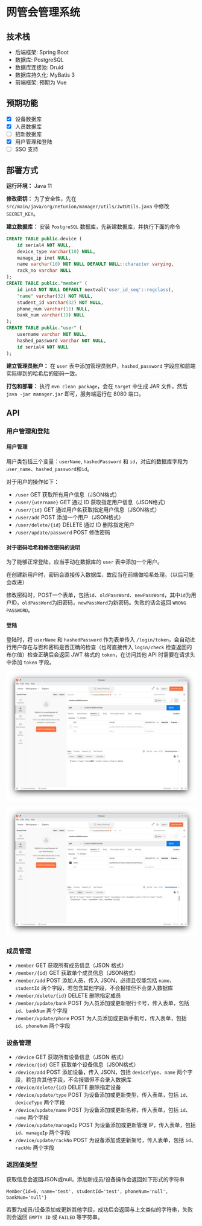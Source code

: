 # 网管会管理系统

## 技术栈

- 后端框架: Spring Boot
- 数据库: PostgreSQL
- 数据库连接池: Druid
- 数据库持久化: MyBatis 3
- 前端框架: 预期为 Vue

## 预期功能

- [X] 设备数据库
- [X] 人员数据库
- [ ] 招新数据库
- [X] 用户管理和登陆
- [ ] SSO 支持

## 部署方式

**运行环境：** Java 11

**修改密钥：** 为了安全性，先在 `src/main/java/org/netunion/manager/utils/JwtUtils.java` 中修改 `SECRET_KEY`。

**建立数据库：** 安装 `PostgreSQL` 数据库，先新建数据库，并执行下面的命令

```SQL
CREATE TABLE public.device (
	id serial4 NOT NULL,
	device_type varchar(10) NULL,
	manage_ip inet NULL,
	name varchar(10) NOT NULL DEFAULT NULL::character varying,
	rack_no varchar NULL
);
CREATE TABLE public."member" (
	id int4 NOT NULL DEFAULT nextval('user_id_seq'::regclass),
	"name" varchar(32) NOT NULL,
	student_id varchar(32) NOT NULL,
	phone_num varchar(11) NULL,
	bank_num varchar(19) NULL
);
CREATE TABLE public."user" (
	username varchar NOT NULL,
	hashed_password varchar NOT NULL,
	id serial4 NOT NULL
);
```

**建立管理员账户：** 在 `user` 表中添加管理员账户，`hashed_password` 字段应和前端实际得到的哈希后的密码一致。

**打包和部署：** 执行 `mvn clean package`，会在 `target` 中生成 JAR 文件，然后 `java -jar manager.jar` 即可，服务端运行在 8080 端口。

## API

### 用户管理和登陆

#### 用户管理

用户类包括三个变量：`userName`, `hashedPassword` 和 `id`，对应的数据库字段为`user_name`、`hashed_password`和`id`。

对于用户的操作如下：

- `/user` GET 获取所有用户信息（JSON格式）
- `/user/{username}` GET 通过 ID 获取指定用户信息（JSON格式）
- `/user/{id}` GET 通过用户名获取指定用户信息（JSON格式）
- `/user/add` POST 添加一个用户（JSON格式）
- `/user/delete/{id}` DELETE 通过 ID 删除指定用户
- `/user/update/password` POST 修改密码

#### 对于密码哈希和修改密码的说明

为了能够正常登陆，应当手动在数据库的 `user` 表中添加一个用户。

在创建新用户时，密码会直接传入数据库，故应当在前端做哈希处理。（以后可能会改进）

修改密码时，POST一个表单，包括`id`、`oldPassWord`、`newPassWord`，其中`id`为用户ID，`oldPassWord`为旧密码，`newPassWord`为新密码。失败的话会返回 `WRONG PASSWORD`。

#### 登陆

登陆时，将 `userName` 和 `hashedPassword` 作为表单传入 `/login/token`，会自动进行用户存在与否和密码是否正确的检查（也可直接传入 `login/check` 检查返回的布尔值）检查正确后会返回 JWT 格式的 `token`，在访问其他 API 时需要在请求头中添加 `token` 字段。

![图 1](images/d4112e6338be2dfd4a3a07b82053de08f683e43140f4a6077e7d70ba8bfeedfd.png)  

![图 2](images/4193b3766cd1d82690b22530e476553799c86fd7dae5d7593abbf80f7ec4a71c.png)  

### 成员管理

- `/member` GET 获取所有成员信息（JSON 格式）
- `/member/{id}` GET 获取单个成员信息（JSON格式）
- `/member/add` POST 添加人员，传入 JSON，必须且仅能包括 `name`、`studentId` 两个字段，若包含其他字段，不会报错但不会录入数据库
- `/member/delete/{id}` DELETE 删除指定成员
- `/member/update/bank` POST 为人员添加或更新银行卡号，传入表单，包括 `id`、`bankNum` 两个字段
- `/member/update/phone` POST 为人员添加或更新手机号，传入表单，包括 `id`、`phoneNum` 两个字段

### 设备管理

- `/device` GET 获取所有设备信息（JSON 格式）
- `/device/{id}` GET 获取单个设备信息（JSON格式）
- `/device/add` POST 添加设备，传入 JSON，包括 `deviceType`、`name` 两个字段，若包含其他字段，不会报错但不会录入数据库
- `/device/delete/{id}` DELETE 删除指定设备
- `/device/update/type` POST 为设备添加或更新类型，传入表单，包括 `id`、`deviceType` 两个字段
- `/device/update/name` POST 为设备添加或更新名称，传入表单，包括 `id`、`name` 两个字段
- `/device/update/manageIp` POST 为设备添加或更新管理 IP，传入表单，包括 `id`、`manageIp` 两个字段
- `/device/update/rackNo` POST 为设备添加或更新架号，传入表单，包括 `id`、`rackNo` 两个字段

### 返回值类型

获取信息会返回JSON或null，添加新成员/设备操作会返回如下形式的字符串

```text
Member{id=6, name='test', studentId='test', phoneNum='null', bankNum='null'}
```

若要为成员/设备添加或更新其他字段，成功后会返回与上文类似的字符串，失败则会返回 `EMPTY ID` 或 `FAILED` 等字符串。
